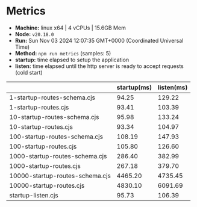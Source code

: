 # Metrics
* __Machine:__ linux x64 | 4 vCPUs | 15.6GB Mem
* __Node:__ `v20.18.0`
* __Run:__ Sun Nov 03 2024 12:07:35 GMT+0000 (Coordinated Universal Time)
* __Method:__ `npm run metrics` (samples: 5)
* __startup:__ time elapsed to setup the application
* __listen:__ time elapsed until the http server is ready to accept requests (cold start)

| | startup(ms) | listen(ms) |
|-| -       | -      |
| 1-startup-routes-schema.cjs | 94.25 | 129.22 |
| 1-startup-routes.cjs | 93.41 | 103.39 |
| 10-startup-routes-schema.cjs | 95.98 | 133.24 |
| 10-startup-routes.cjs | 93.34 | 104.97 |
| 100-startup-routes-schema.cjs | 108.19 | 147.93 |
| 100-startup-routes.cjs | 105.80 | 126.60 |
| 1000-startup-routes-schema.cjs | 286.40 | 382.99 |
| 1000-startup-routes.cjs | 267.18 | 379.70 |
| 10000-startup-routes-schema.cjs | 4465.20 | 4735.45 |
| 10000-startup-routes.cjs | 4830.10 | 6091.69 |
| startup-listen.cjs | 95.73 | 106.39 |
